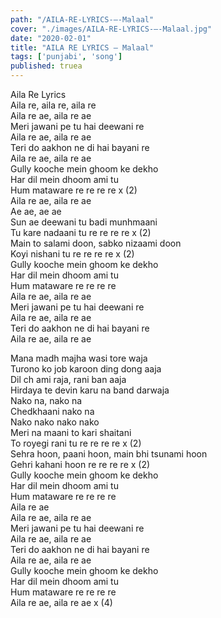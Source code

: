 ```yaml
---
path: "/AILA-RE-LYRICS-–-Malaal"
cover: "./images/AILA-RE-LYRICS-–-Malaal.jpg"
date: "2020-02-01"
title: "AILA RE LYRICS – Malaal"
tags: ['punjabi', 'song']
published: truea
---
```

  
Aila Re Lyrics  
Aila re, aila re, aila re  
Aila re ae, aila re ae  
Meri jawani pe tu hai deewani re  
Aila re ae, aila re ae  
Teri do aakhon ne di hai bayani re  
Aila re ae, aila re ae  
Gully kooche mein ghoom ke dekho  
Har dil mein dhoom ami tu  
Hum mataware re re re re x (2)  
Aila re ae, aila re ae  
Ae ae, ae ae  
Sun ae deewani tu badi munhmaani  
Tu kare nadaani tu re re re re x (2)  
Main to salami doon, sabko nizaami doon  
Koyi nishani tu re re re re x (2)  
Gully kooche mein ghoom ke dekho  
Har dil mein dhoom ami tu  
Hum mataware re re re re  
Aila re ae, aila re ae  
Meri jawani pe tu hai deewani re  
Aila re ae, aila re ae  
Teri do aakhon ne di hai bayani re  
Aila re ae, aila re ae  
  
  
  
  
  
  
Mana madh majha wasi tore waja  
Turono ko job karoon ding dong aaja  
Dil ch ami raja, rani ban aaja  
Hirdaya te devin karu na band darwaja  
Nako na, nako na  
Chedkhaani nako na  
Nako nako nako nako  
Meri na maani to kari shaitani  
To royegi rani tu re re re re x (2)  
Sehra hoon, paani hoon, main bhi tsunami hoon  
Gehri kahani hoon re re re re x (2)  
Gully kooche mein ghoom ke dekho  
Har dil mein dhoom ami tu  
Hum mataware re re re re  
Aila re ae  
Aila re ae, aila re ae  
Meri jawani pe tu hai deewani re  
Aila re ae, aila re ae  
Teri do aakhon ne di hai bayani re  
Aila re ae, aila re ae  
Gully kooche mein ghoom ke dekho  
Har dil mein dhoom ami tu  
Hum mataware re re re re  
Aila re ae, aila re ae x (4)  
